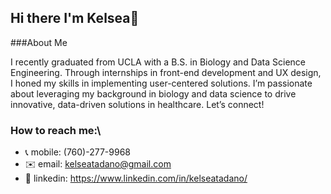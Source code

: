 ## Hi there I'm Kelsea👋

###About Me

I recently graduated from UCLA with a B.S. in Biology and Data Science Engineering. Through internships in front-end development and UX design, I honed my skills in implementing user-centered solutions. I’m passionate about leveraging my background in biology and data science to drive innovative, data-driven solutions in healthcare. Let’s connect!  

### How to reach me:\
   - 📞 mobile: (760)-277-9968
   - ✉️  email: kelseatadano@gmail.com 
   - 🔗 linkedin: https://www.linkedin.com/in/kelseatadano/


